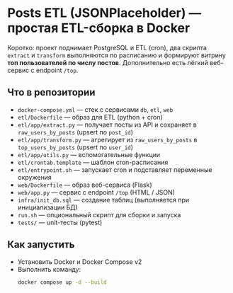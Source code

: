 # Posts ETL (JSONPlaceholder) — простая ETL-сборка в Docker

Коротко: проект поднимает PostgreSQL и ETL (cron), два скрипта `extract` и `transform` выполняются по расписанию и формируют витрину **топ пользователей по числу постов**. Дополнительно есть лёгкий веб-сервис с endpoint `/top`.

## Что в репозитории
- `docker-compose.yml` — стек с сервисами `db`, `etl`, `web`
- `etl/Dockerfile` — образ для ETL (python + cron)
- `etl/app/extract.py` — получает посты из API и сохраняет в `raw_users_by_posts` (upsert по `post_id`)
- `etl/app/transform.py` — агрегирует из `raw_users_by_posts` в `top_users_by_posts` (upsert по `user_id`)
- `etl/app/utils.py` — вспомогательные функции
- `etl/crontab.template` — шаблон cron-расписания
- `etl/entrypoint.sh` — запускает cron и подставляет переменные окружения
- `web/Dockerfile` — образ веб-сервиса (Flask)
- `web/app.py` — сервис с endpoint `/top` (HTML / JSON)
- `infra/init_db.sql` — создание таблиц (выполняется при инициализации БД)
- `run.sh` — опциональный скрипт для сборки и запуска
- `tests/` — unit-тесты (pytest)

## Как запустить
- Установить Docker и Docker Compose v2
- Выполнить команду:
  ```bash
  docker compose up -d --build

